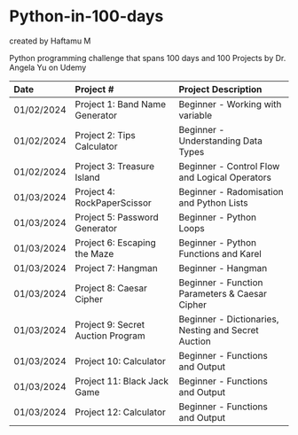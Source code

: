# Python-in-100-days
created by Haftamu M

Python programming challenge that spans 100 days and 100 Projects by Dr. Angela Yu on Udemy

| Date | Project #| Project Description  | 
| :---         |     :---      |          :--- |  
| 01/02/2024   | Project 1: Band Name Generator | Beginner - Working with variable     |
| 01/02/2024   | Project 2: Tips Calculator   | Beginner - Understanding Data Types   |
| 01/02/2024   | Project 3: Treasure Island   | Beginner - Control Flow  and Logical Operators  |
| 01/03/2024   | Project 4: RockPaperScissor | Beginner - Radomisation and Python Lists     |
| 01/03/2024   | Project 5: Password Generator  | Beginner - Python Loops   |
| 01/03/2024   | Project 6: Escaping the Maze  | Beginner - Python Functions and Karel  |
| 01/03/2024   | Project 7: Hangman  | Beginner - Hangman |
| 01/03/2024   | Project 8: Caesar Cipher  | Beginner - Function Parameters & Caesar Cipher |
| 01/03/2024   | Project 9: Secret Auction Program  | Beginner - Dictionaries, Nesting and Secret Auction |
| 01/03/2024   | Project 10: Calculator | Beginner - Functions and Output |
| 01/03/2024   | Project 11: Black Jack Game | Beginner - Functions and Output |
| 01/03/2024   | Project 12: Calculator | Beginner - Functions and Output |
